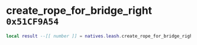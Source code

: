 # create_rope_for_bridge_right `0x51CF9A54`

```lua
local result --[[ number ]] = natives.leash.create_rope_for_bridge_right(_unk0 --[[ number ]], _unk1 --[[ number ]], _unk2 --[[ number ]])
```